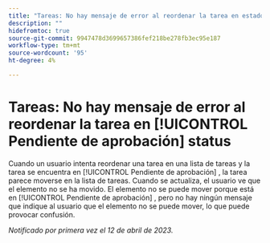 ```yaml
---
title: "Tareas: No hay mensaje de error al reordenar la tarea en estado Pendiente de aprobación"
description: ""
hidefromtoc: true
source-git-commit: 9947478d3699657386fef218be278fb3ec95e187
workflow-type: tm+mt
source-wordcount: '95'
ht-degree: 4%

---
```



# Tareas: No hay mensaje de error al reordenar la tarea en [!UICONTROL Pendiente de aprobación] status

Cuando un usuario intenta reordenar una tarea en una lista de tareas y la tarea se encuentra en [!UICONTROL Pendiente de aprobación] , la tarea parece moverse en la lista de tareas. Cuando se actualiza, el usuario ve que el elemento no se ha movido. El elemento no se puede mover porque está en [!UICONTROL Pendiente de aprobación] , pero no hay ningún mensaje que indique al usuario que el elemento no se puede mover, lo que puede provocar confusión.

_Notificado por primera vez el 12 de abril de 2023._

